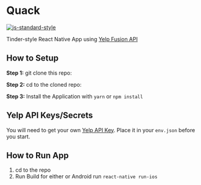 #  Quack 
[![js-standard-style](https://img.shields.io/badge/code%20style-standard-brightgreen.svg?style=flat)](https://www.yelp.com/developers/documentation/v3)

Tinder-style React Native App using [Yelp Fusion API](https://github.com/infinitered/ignite)

## How to Setup

**Step 1:** git clone this repo:

**Step 2:** cd to the cloned repo:

**Step 3:** Install the Application with `yarn` or `npm install`

## Yelp API Keys/Secrets
You will need to get your own [Yelp API Key](https://www.yelp.com/developers/documentation/v3).  Place it in your `env.json` before you start.

## How to Run App

1. cd to the repo
2. Run Build for either or Android run `react-native run-ios`
